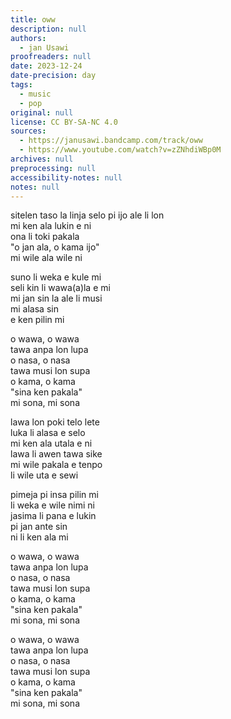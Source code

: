 ```yaml
---
title: oww
description: null
authors:
  - jan Usawi
proofreaders: null
date: 2023-12-24
date-precision: day
tags:
  - music
  - pop
original: null
license: CC BY-SA-NC 4.0
sources:
  - https://janusawi.bandcamp.com/track/oww
  - https://www.youtube.com/watch?v=zZNhdiWBp0M
archives: null
preprocessing: null
accessibility-notes: null
notes: null
---
```


sitelen taso la linja selo pi ijo ale li lon  \
mi ken ala lukin e ni  \
ona li toki pakala  \
"o jan ala, o kama ijo"  \
mi wile ala wile ni

suno li weka e kule mi  \
seli kin li wawa(a)la e mi  \
mi jan sin la ale li musi  \
mi alasa sin  \
e ken pilin mi

o wawa, o wawa  \
tawa anpa lon lupa  \
o nasa, o nasa  \
tawa musi lon supa  \
o kama, o kama  \
"sina ken pakala"  \
mi sona, mi sona

lawa lon poki telo lete  \
luka li alasa e selo  \
mi ken ala utala e ni  \
lawa li awen tawa sike  \
mi wile pakala e tenpo  \
li wile uta e sewi

pimeja pi insa pilin mi  \
li weka e wile nimi ni  \
jasima li pana e lukin  \
pi jan ante sin  \
ni li ken ala mi

o wawa, o wawa  \
tawa anpa lon lupa  \
o nasa, o nasa  \
tawa musi lon supa  \
o kama, o kama  \
"sina ken pakala"  \
mi sona, mi sona

o wawa, o wawa  \
tawa anpa lon lupa  \
o nasa, o nasa  \
tawa musi lon supa  \
o kama, o kama  \
"sina ken pakala"  \
mi sona, mi sona